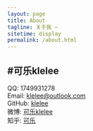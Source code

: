```yaml
---
layout: page
title: About
tagline: 关于我 ~
sitetime: display
permalink: /about.html
---
```


## #可乐klelee
 
QQ: 1749931278  
Email: <a href="mailto:klelee@outlook.com">klelee@outlook.com</a>  
GitHub: <a href="https://github.com/klpages">klelee</a>  
微博: <a href="https://weibo.com/5393411788/profile?rightmod=1&wvr=6&mod=personinfo&is_all=1">可乐klelee</a>  
知乎: <a href="https://www.zhihu.com/people/wei-kai-xin-jia-you">可乐</a>  






